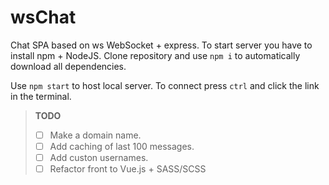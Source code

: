 # wsChat

Chat SPA based on ws WebSocket + express.
To start server you have to install npm + NodeJS. Clone repository and use `npm i` to automatically download all dependencies.

Use `npm start` to host local server. To connect press `ctrl` and click the link in the terminal.

> **TODO**
> - [ ] Make a domain name.
> - [ ] Add caching of last 100 messages.
> - [ ] Add custon usernames.
> - [ ] Refactor front to Vue.js + SASS/SCSS
